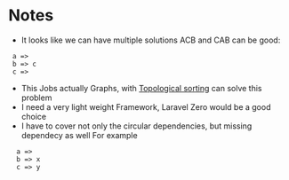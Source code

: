  # Notes
  - It looks like we can have multiple solutions ACB and CAB can be good:
   ```
    a =>
    b => c
    c =>
  ```
  - This Jobs actually Graphs, with [Topological sorting](https://en.wikipedia.org/wiki/Topological_sorting) can solve this problem
  - I need a very light weight Framework, Laravel Zero would be a good choice
  - I have to cover  not only the circular dependencies, but missing dependecy as well
  For example
  ```
    a =>
    b => x
    c => y
  ```


